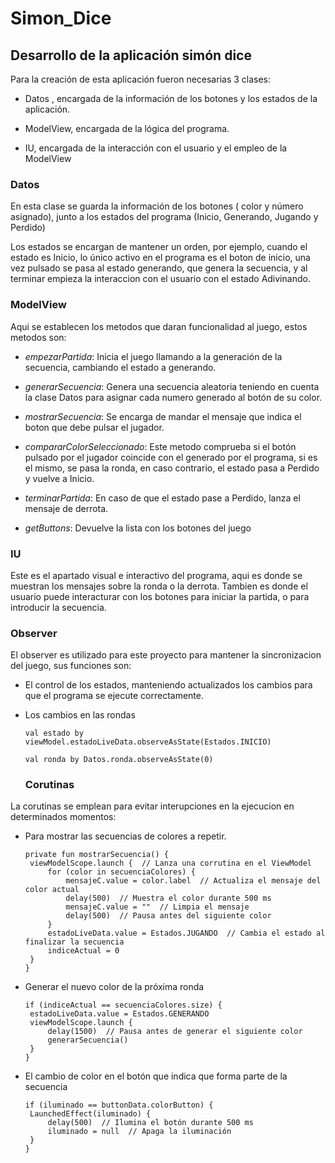 # Simon_Dice

## Desarrollo de la aplicación simón dice

Para la creación de esta aplicación fueron necesarias 3 clases:


- Datos , encargada de la información de los botones y los estados de la aplicación.

- ModelView, encargada de la lógica del programa.

- IU, encargada de la interacción con el usuario y el empleo de la ModelView


### Datos

En esta clase se guarda la información de los botones ( color y número asignado), junto a los estados del programa (Inicio, Generando, Jugando y Perdido)

Los estados se encargan de mantener un orden, por ejemplo, cuando el estado es Inicio, lo único activo en el programa es el boton de inicio, una vez pulsado se pasa al estado generando, que genera la secuencia, y al terminar empieza la interaccion con el usuario con el estado Adivinando.


### ModelView

Aqui se establecen los metodos que daran funcionalidad al juego, estos metodos son:

- *empezarPartida*: Inicia el juego llamando a la generación de la secuencia, cambiando el estado a generando.

- *generarSecuencia*: Genera una secuencia aleatoria teniendo en cuenta la clase Datos para asignar cada numero generado al botón de su color.

- *mostrarSecuencia*: Se encarga de mandar el mensaje que indica el boton que debe pulsar el jugador.

- *compararColorSeleccionado*: Este metodo comprueba si el botón pulsado por el jugador coincide con el generado por el programa, si es el mismo, se pasa la ronda, en caso contrario, el estado pasa a Perdido y vuelve a Inicio.

- *terminarPartida*: En caso de que el estado pase a Perdido, lanza el mensaje de derrota.

- *getButtons*: Devuelve la lista con los botones del juego

### IU

Este es el apartado visual e interactivo del programa, aqui es donde se muestran los mensajes sobre la ronda o la derrota. Tambien es donde el usuario puede interacturar con los botones para iniciar la partida, o para introducir la secuencia.


### Observer

El observer es utilizado para este proyecto para mantener la sincronizacion del juego, sus funciones son:

- El control de los estados, manteniendo actualizados los cambios para que el programa se ejecute correctamente.
- Los cambios en las rondas

  ```
  val estado by viewModel.estadoLiveData.observeAsState(Estados.INICIO)

  val ronda by Datos.ronda.observeAsState(0)
  ```

  ### Corutinas

 La corutinas se emplean para evitar interupciones en la ejecucion en determinados momentos:
 - Para mostrar las secuencias de colores a repetir.
   
   ```
   private fun mostrarSecuencia() {
    viewModelScope.launch {  // Lanza una corrutina en el ViewModel
        for (color in secuenciaColores) {
            mensajeC.value = color.label  // Actualiza el mensaje del color actual
            delay(500)  // Muestra el color durante 500 ms
            mensajeC.value = ""  // Limpia el mensaje
            delay(500)  // Pausa antes del siguiente color
        }
        estadoLiveData.value = Estados.JUGANDO  // Cambia el estado al finalizar la secuencia
        indiceActual = 0
    } 
   }
   ```
 - Generar el nuevo color de la próxima ronda

   ```
   if (indiceActual == secuenciaColores.size) {
    estadoLiveData.value = Estados.GENERANDO
    viewModelScope.launch {
        delay(1500)  // Pausa antes de generar el siguiente color
        generarSecuencia()
    }
   }
   ```
   
 - El cambio de color en el botón que indica que forma parte de la secuencia

   ```
   if (iluminado == buttonData.colorButton) {
    LaunchedEffect(iluminado) {
        delay(500)  // Ilumina el botón durante 500 ms
        iluminado = null  // Apaga la iluminación
    }
   }
   ```



